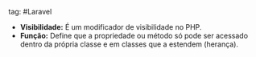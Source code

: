tag: #Laravel 

- **Visibilidade:** É um modificador de visibilidade no PHP.
- **Função:** Define que a propriedade ou método só pode ser acessado dentro da própria classe e em classes que a estendem (herança).